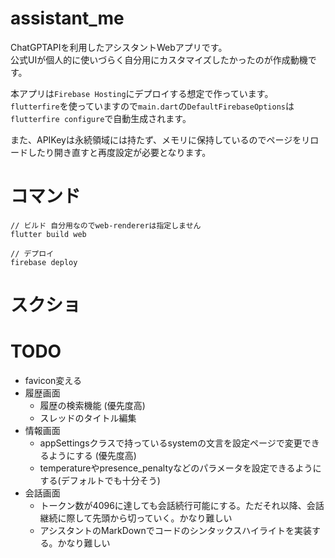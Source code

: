 # assistant_me
ChatGPTAPIを利用したアシスタントWebアプリです。  
公式UIが個人的に使いづらく自分用にカスタマイズしたかったのが作成動機です。

本アプリは`Firebase Hosting`にデプロイする想定で作っています。  
`flutterfire`を使っていますので`main.dart`の`DefaultFirebaseOptions`は`flutterfire configure`で自動生成されます。  

また、APIKeyは永続領域には持たず、メモリに保持しているのでページをリロードしたり開き直すと再度設定が必要となります。  

# コマンド
```
// ビルド 自分用なのでweb-rendererは指定しません
flutter build web

// デプロイ
firebase deploy
```

# スクショ

# TODO
- favicon変える
- 履歴画面
  - 履歴の検索機能 (優先度高)
  - スレッドのタイトル編集
- 情報画面
  - appSettingsクラスで持っているsystemの文言を設定ページで変更できるようにする (優先度高)
  - temperatureやpresence_penaltyなどのパラメータを設定できるようにする(デフォルトでも十分そう)
- 会話画面
  - トークン数が4096に達しても会話続行可能にする。ただそれ以降、会話継続に際して先頭から切っていく。かなり難しい
  - アシスタントのMarkDownでコードのシンタックスハイライトを実装する。かなり難しい

